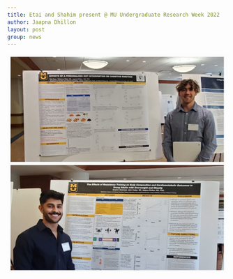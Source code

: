 ```yaml
---
title: Etai and Shahim present @ MU Undergraduate Research Week 2022
author: Jaapna Dhillon
layout: post
group: news
---
```


<img class="img-fluid mx-auto d-block" src="/static/img/news/Etai_Shahim_URW_2022.jpg" alt="URW Presentations">
